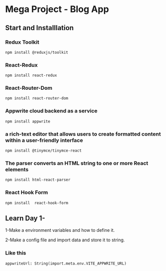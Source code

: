 # Mega Project - Blog App

## Start and Installlation

### Redux Toolkit

    npm install @reduxjs/toolkit

### React-Redux

    npm install react-redux

### React-Router-Dom

    npm install react-router-dom

### Appwrite cloud backend as a service

    npm install appwrite

### a rich-text editor that allows users to create formatted content within a user-friendly interface

    npm install @tinymce/tinymce-react

### The parser converts an HTML string to one or more React elements

    npm install html-react-parser

### React Hook Form

    npm install  react-hook-form

## Learn Day 1-

1-Make a environment variables and how to define it.

2-Make a config file and import data and store it to string.

### Like this

    appwriteUrl: String(import.meta.env.VITE_APPWRITE_URL)
